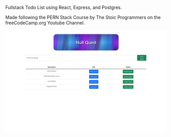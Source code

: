<!-- @format -->

Fullstack Todo List using React, Express, and Postgres.

Made following the PERN Stack Course by The Stoic Programmers on the freeCodeCamp.org Youtube Channel.


![Null Quest Preview](Preview-Images/Null%20Quest%201%20Teaser.jpg)
